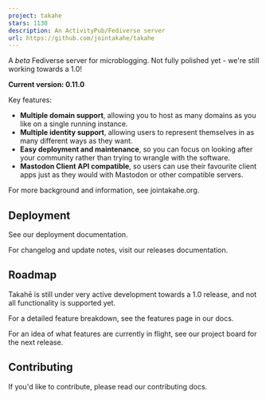 ```yaml
---
project: takahe
stars: 1130
description: An ActivityPub/Fediverse server
url: https://github.com/jointakahe/takahe
---
```


A _beta_ Fediverse server for microblogging. Not fully polished yet - we're still working towards a 1.0!

**Current version: 0.11.0**

Key features:

-   **Multiple domain support**, allowing you to host as many domains as you like on a single running instance.
-   **Multiple identity support**, allowing users to represent themselves in as many different ways as they want.
-   **Easy deployment and maintenance**, so you can focus on looking after your community rather than trying to wrangle with the software.
-   **Mastodon Client API compatible**, so users can use their favourite client apps just as they would with Mastodon or other compatible servers.

For more background and information, see jointakahe.org.

Deployment
----------

See our deployment documentation.

For changelog and update notes, visit our releases documentation.

Roadmap
-------

Takahē is still under very active development towards a 1.0 release, and not all functionality is supported yet.

For a detailed feature breakdown, see the features page in our docs.

For an idea of what features are currently in flight, see our project board for the next release.

Contributing
------------

If you'd like to contribute, please read our contributing docs.
